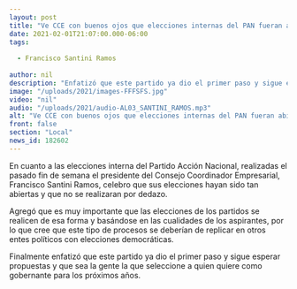 ```yaml
---
layout: post
title: "Ve CCE con buenos ojos que elecciones internas del PAN fueran abiertas y sin dedazo "
date: 2021-02-01T21:07:00.000-06:00
tags:
  
  - Francisco Santini Ramos
  
author: nil
description: "Enfatizó que este partido ya dio el primer paso y sigue esperar propuestas "
image: "/uploads/2021/images-FFFSFS.jpg"
video: "nil"
audio: "/uploads/2021/audio-AL03_SANTINI_RAMOS.mp3"
alt: "Ve CCE con buenos ojos que elecciones internas del PAN fueran abiertas y sin dedazo "
front: false
section: "Local"
news_id: 182602
---
```


En cuanto a las elecciones interna del Partido Acción Nacional, realizadas el pasado fin de semana el presidente del Consejo Coordinador Empresarial, Francisco Santini Ramos, celebro que sus elecciones hayan sido tan abiertas y que no se realizaran por dedazo.

Agregó que es muy importante que las elecciones de los partidos se realicen de esa forma y basándose en las cualidades de los aspirantes, por lo que cree que este tipo de procesos se deberían de replicar en otros entes políticos con elecciones democráticas.

Finalmente  enfatizó que este partido ya dio el primer paso y sigue esperar propuestas y que sea la gente la que seleccione a quien quiere como gobernante para los próximos años.